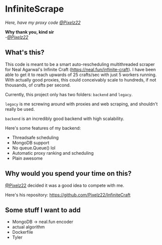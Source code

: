 # InfiniteScrape

_Here, have my proxy code [@Pixelz22](https://github.com/Pixelz22)_

**Why thank you, kind sir**  
-_[@Pixelz22](https://github.com/Pixelz22)_

## What's this?

This code is meant to be a smart auto-rescheduling multithreaded scraper for Neal Agarwal's Infinite Craft
(https://neal.fun/infinite-craft).
I have been able to get it to reach upwards of 25 crafts/sec with just 5 workers running.
With actually good proxies, this could conceivably scale to hundreds, if not thousands, of crafts per second.

Currently, this project only has two folders: `backend` and `legacy`. 

`legacy` is me screwing around with proxies and web scraping, and shouldn't really be used.

`backend` is an incredibly good backend with high scalability. 


Here's some features of my backend:

* Threadsafe scheduling
* MongoDB support
* No queue.Queue() lol
* Automatic proxy ranking and scheduling
* Plain awesome

## Why would you spend your time on this?


 [@Pixelz22](https://github.com/Pixelz22) decided it was a good idea to compete with me. 

Here's his repository: https://github.com/Pixelz22/InfiniteCraft


## Some stuff I want to add

- MongoDB -> neal.fun encoder
- actual algorithm
- Dockerfile
- Tyler





